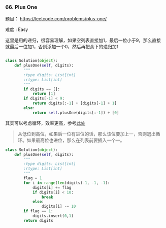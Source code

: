 ### 66. Plus One

题目： 
<https://leetcode.com/problems/plus-one/>


难度 : Easy




这里是用的递归，很容易理解，如果空列表直接加1，最后一位小于9，那么直接就最后一位加1，否则添加一个0，然后再把余下的递归加1


```python

class Solution(object):
    def plusOne(self, digits):
        """
        :type digits: List[int]
        :rtype: List[int]
        """
        if digits == []:
            return [1]
        if digits[-1] < 9:
            return digits[:-1] + [digits[-1] + 1]
        else:
            return self.plusOne(digits[:-1]) + [0]
```


其实可以考虑循环，效率更高，参考[此处](https://shenjie1993.gitbooks.io/leetcode-python/content/066%20Plus%20One.html)



> 从低位到高位，如果后一位有进位的话，那么该位要加上一，否则退出循环。如果最高位也进位，那么在列表前要插入一个一。



```python
class Solution(object):
    def plusOne(self, digits):
        """
        :type digits: List[int]
        :rtype: List[int]
        """
        flag = 1
        for i in range(len(digits)-1, -1, -1):
            digits[i] += flag
            if digits[i] < 10:
                break
            else:
                digits[i] -= 10
        if flag == 1:
            digits.insert(0,1)
        return digits
```

